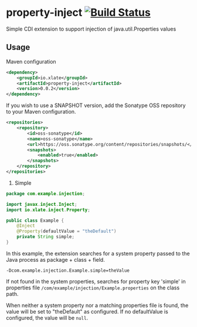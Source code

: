 # property-inject [![Build Status](https://travis-ci.org/xlate/property-inject.svg?branch=master)](https://travis-ci.org/xlate/property-inject)
Simple CDI extension to support injection of java.util.Properties values

## Usage

Maven configuration

```xml
<dependency>
	<groupId>io.xlate</groupId>
	<artifactId>property-inject</artifactId>
	<version>0.0.2</version>
</dependency>
```

If you wish to use a SNAPSHOT version, add the Sonatype OSS repository to your Maven configuration.

```xml
<repositories>
	<repository>
		<id>oss-sonatype</id>
		<name>oss-sonatype</name>
		<url>https://oss.sonatype.org/content/repositories/snapshots/</url>
		<snapshots>
			<enabled>true</enabled>
		</snapshots>
	</repository>
</repositories>
```

1. Simple

```java
package com.example.injection;

import javax.inject.Inject;
import io.xlate.inject.Property;

public class Example {
    @Inject
    @Property(defaultValue = "theDefault")
    private String simple;
}

```
In this example, the extension searches for a system property passed to the Java process as package + class + field.

```
-Dcom.example.injection.Example.simple=theValue
```

If not found in the system properties, searches for property key 'simple' in properties file
`/com/example/injection/Example.properties` on the class path.

When neither a system property nor a matching properties file is found, the value will be set to "theDefault" as configured. If no defaultValue
is configured, the value will be `null`.

